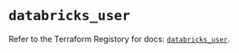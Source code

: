 # `databricks_user`

Refer to the Terraform Registory for docs: [`databricks_user`](https://registry.terraform.io/providers/databricks/databricks/1.32.0/docs/resources/user).
